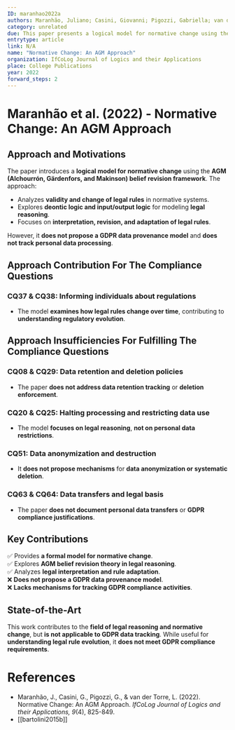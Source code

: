 ```yaml
---
ID: maranhao2022a
authors: Maranhão, Juliano; Casini, Giovanni; Pigozzi, Gabriella; van der Torre, Leendert
category: unrelated
due: This paper presents a logical model for normative change using the AGM theory of belief revision. However, it does not propose a GDPR data provenance model nor track personal data processing. While relevant for legal reasoning, it is not applicable to broader GDPR compliance questions.
entrytype: article
link: N/A
name: "Normative Change: An AGM Approach"
organization: IfCoLog Journal of Logics and their Applications
place: College Publications
year: 2022
forward_steps: 2
---
```


# Maranhão et al. (2022) - Normative Change: An AGM Approach

## Approach and Motivations

The paper introduces a **logical model for normative change** using the **AGM (Alchourrón, Gärdenfors, and Makinson) belief revision framework**. The approach:

- Analyzes **validity and change of legal rules** in normative systems.  
- Explores **deontic logic and input/output logic** for modeling **legal reasoning**.  
- Focuses on **interpretation, revision, and adaptation of legal rules**.  

However, it **does not propose a GDPR data provenance model** and **does not track personal data processing**.

## Approach Contribution For The Compliance Questions

### **CQ37 & CQ38: Informing individuals about regulations**
- The model **examines how legal rules change over time**, contributing to **understanding regulatory evolution**.

## Approach Insufficiencies For Fulfilling The Compliance Questions

### **CQ08 & CQ29: Data retention and deletion policies**
- The paper **does not address data retention tracking** or **deletion enforcement**.

### **CQ20 & CQ25: Halting processing and restricting data use**
- The model **focuses on legal reasoning**, **not on personal data restrictions**.

### **CQ51: Data anonymization and destruction**
- It **does not propose mechanisms** for **data anonymization or systematic deletion**.

### **CQ63 & CQ64: Data transfers and legal basis**
- The paper **does not document personal data transfers** or **GDPR compliance justifications**.

## Key Contributions

✅ Provides **a formal model for normative change**.  
✅ Explores **AGM belief revision theory in legal reasoning**.  
✅ Analyzes **legal interpretation and rule adaptation**.  
❌ **Does not propose a GDPR data provenance model**.  
❌ **Lacks mechanisms for tracking GDPR compliance activities**.  

## State-of-the-Art

This work contributes to the **field of legal reasoning and normative change**, but **is not applicable to GDPR data tracking**. While useful for **understanding legal rule evolution**, it **does not meet GDPR compliance requirements**.

# References

- Maranhão, J., Casini, G., Pigozzi, G., & van der Torre, L. (2022). Normative Change: An AGM Approach. *IfCoLog Journal of Logics and their Applications, 9*(4), 825-849.
- [[bartolini2015b]]